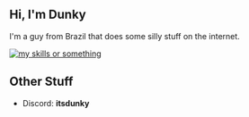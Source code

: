 ## Hi, I'm Dunky
I'm a guy from Brazil that does some silly stuff on the internet.

[![my skills or something](https://skillicons.dev/icons?i=ts,js,deno,rust,godot&perline=6)](https://skillicons.dev)

## Other Stuff
- Discord: **itsdunky**
